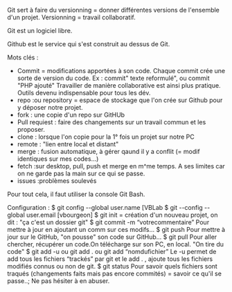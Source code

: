 Git sert à faire du versionning = donner différentes versions de l'ensemble d'un projet.
Versionning = travail collaboratif.

Git est un logiciel libre.

Github est le service qui s'est construit au dessus de Git.

Mots clés :

- Commit = modifications apportées à son code. Chaque commit crée une sorte de version du code.
  Ex : commit" texte reformulé", ou commit "PHP ajouté"
  Travailler de manière collaborative est ainsi plus pratique.
  Outils devenu indispensable pour tous les dév.
- repo :ou repository = espace de stockage que l'on crée sur Github pour y déposer notre projet.
- fork : une copie d'un repo sur GitHUb
- Pull requiest : faire des changements sur un travail commun et les proposer.
- clone : lorsque l'on copie pour la 1° fois un projet sur notre PC
- remote : "lien entre local et distant"
- merge : fusion automatique, à gérer qaund il y a conflit (= modif identiques sur mes codes...)
- fetch :sur desktop, pull, push et merge en m^me temps. A ses limites car on ne garde pas la main sur ce qui se passe.
- issues :problèmes soulevés

Pour tout cela, il faut utiliser la console Git Bash.

Configuration :
$ git config --global user.name [VBLab
$ git --config --global user.email [vbourgeon]
$ git init = création d'un nouveau projet, on dit : "ça c'est un dossier git"
$ git commit -m “votrecommentaire”
Pour mettre à jour en ajoutant un comm sur ces modifs...
$ git push
Pour mettre à jour sur le GitHub, "on pousse" son code sur GitHub...
$ git pull
Pour aller chercher, récupérer un code.On télécharge sur son PC, en local.
"On tire du code"
$ git add -u ou git add . ou git add “nomdufichier”
Le -u permet de add tous les fichiers “trackés” par git et le add . , ajoute tous les fichiers modifiés connus ou non de git.
$ git status
Pour savoir quels fichiers sont traqués (changements faits mais pas encore commités) = savoir ce qu'il se passe..; Ne pas hésiter à en abuser.
